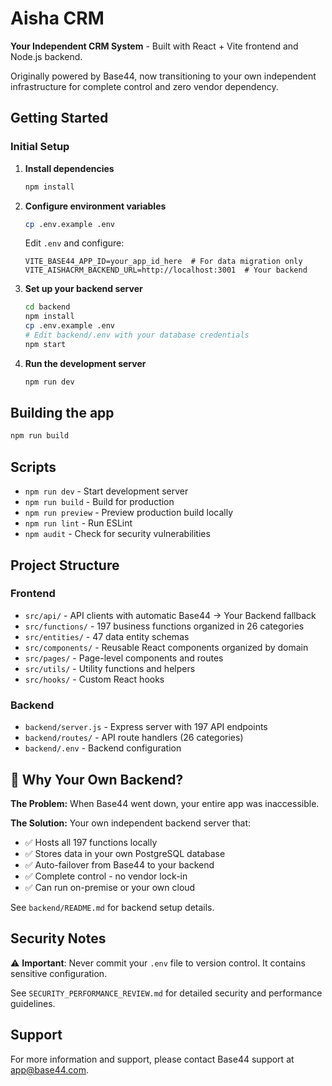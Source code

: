 # Aisha CRM

**Your Independent CRM System** - Built with React + Vite frontend and Node.js backend.

Originally powered by Base44, now transitioning to your own independent infrastructure for complete control and zero vendor dependency.

## Getting Started

### Initial Setup

1. **Install dependencies**
   ```bash
   npm install
   ```

2. **Configure environment variables**
   ```bash
   cp .env.example .env
   ```
   
   Edit `.env` and configure:
   ```
   VITE_BASE44_APP_ID=your_app_id_here  # For data migration only
   VITE_AISHACRM_BACKEND_URL=http://localhost:3001  # Your backend
   ```

3. **Set up your backend server**
   ```bash
   cd backend
   npm install
   cp .env.example .env
   # Edit backend/.env with your database credentials
   npm start
   ```

4. **Run the development server**
   ```bash
   npm run dev
   ```

## Building the app

```bash
npm run build
```

## Scripts

- `npm run dev` - Start development server
- `npm run build` - Build for production
- `npm run preview` - Preview production build locally
- `npm run lint` - Run ESLint
- `npm audit` - Check for security vulnerabilities

## Project Structure

### Frontend
- `src/api/` - API clients with automatic Base44 → Your Backend fallback
- `src/functions/` - 197 business functions organized in 26 categories
- `src/entities/` - 47 data entity schemas
- `src/components/` - Reusable React components organized by domain
- `src/pages/` - Page-level components and routes
- `src/utils/` - Utility functions and helpers
- `src/hooks/` - Custom React hooks

### Backend
- `backend/server.js` - Express server with 197 API endpoints
- `backend/routes/` - API route handlers (26 categories)
- `backend/.env` - Backend configuration

## 🎯 Why Your Own Backend?

**The Problem:** When Base44 went down, your entire app was inaccessible.

**The Solution:** Your own independent backend server that:
- ✅ Hosts all 197 functions locally
- ✅ Stores data in your own PostgreSQL database
- ✅ Auto-failover from Base44 to your backend
- ✅ Complete control - no vendor lock-in
- ✅ Can run on-premise or your own cloud

See `backend/README.md` for backend setup details.

## Security Notes

⚠️ **Important**: Never commit your `.env` file to version control. It contains sensitive configuration.

See `SECURITY_PERFORMANCE_REVIEW.md` for detailed security and performance guidelines.

## Support

For more information and support, please contact Base44 support at app@base44.com.
